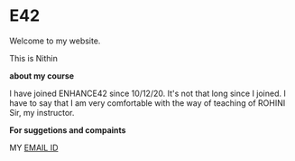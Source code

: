 
# **E42** 

Welcome to my website.

This is Nithin

**about my course**

I have joined ENHANCE42 since 10/12/20. It's not that long since I joined. I have to say that I am very comfortable with the way of teaching of ROHINI Sir, my instructor.

**For suggetions and compaints**

MY [EMAIL ID](kancherla2002@gmail.com)
